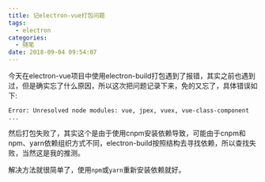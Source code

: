 ```yaml
---
title: 记electron-vue打包问题
tags:
  - electron
categories:
  - 随笔
date: 2018-09-04 09:54:07
---
```


今天在electron-vue项目中使用electron-build打包遇到了报错，其实之前也遇到过，但是确实忘了什么原因，所以这次把问题记录下来，免的又忘了，具体错误如下:

```
Error: Unresolved node modules: vue, jpex, vuex, vue-class-component
...
```

然后打包失败了，其实这个是由于使用cnpm安装依赖导致，可能由于cnpm和npm、yarn依赖组织方式不同，electron-build按照结构去寻找依赖，所以查找失败，当然这是我的推测。

解决方法就很简单了，使用`npm`或`yarn`重新安装依赖就好。
